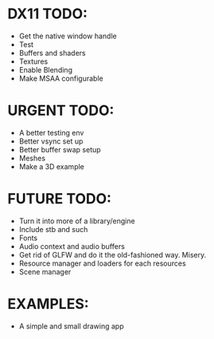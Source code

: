 # DX11 TODO: 
- Get the native window handle 
- Test
- Buffers and shaders 
- Textures 
- Enable Blending 
- Make MSAA configurable

# URGENT TODO: 
- A better testing env
- Better vsync set up
- Better buffer swap setup
- Meshes
- Make a 3D example

# FUTURE TODO: 
- Turn it into more of a library/engine
- Include stb and such
- Fonts 
- Audio context and audio buffers
- Get rid of GLFW and do it the old-fashioned way. Misery.
- Resource manager and loaders for each resources
- Scene manager

# EXAMPLES: 
- A simple and small drawing app
